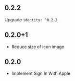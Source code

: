## 0.2.2

Upgrade `identity: ^0.2.2`

## 0.2.0+1

* Reduce size of icon image

## 0.2.0

* Implement Sign In With Apple
